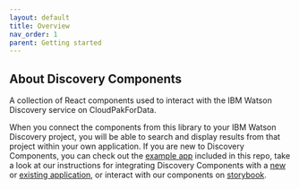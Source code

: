 ```yaml
---
layout: default
title: Overview
nav_order: 1
parent: Getting started
---
```


## About Discovery Components

A collection of React components used to interact with the IBM Watson Discovery service on CloudPakForData.

When you connect the components from this library to your IBM Watson Discovery project, you will be able to search and display results from that project within your own application. If you are new to Discovery Components, you can check out the [example app](#example-app-examplesdiscovery-search-app) included in this repo, take a look at our instructions for integrating Discovery Components with a [new](#setting-up-discovery-components-in-a-new-application) or [existing application](#setting-up-discovery-components-in-an-existing-application), or interact with our components on [storybook](https://watson-developer-cloud.github.io/discovery-components).
